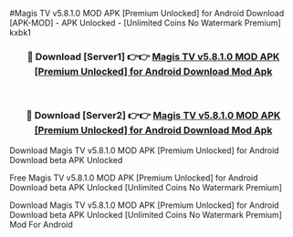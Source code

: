 #Magis TV v5.8.1.0 MOD APK [Premium Unlocked] for Android Download [APK-MOD] - APK Unlocked - [Unlimited Coins No Watermark Premium] kxbk1



<div align="center">

<h3>🔴 Download [Server1] 👉👉 <a href="https://momento.my/?title=Magis_TV_v5.8.1.0_MOD_APK_[Premium_Unlocked]_for_Android_Download">Magis TV v5.8.1.0 MOD APK [Premium Unlocked] for Android Download Mod Apk</a></h3><br>

<h3>🔴 Download [Server2] 👉👉 <a href="https://momento.my/?title=Magis_TV_v5.8.1.0_MOD_APK_[Premium_Unlocked]_for_Android_Download">Magis TV v5.8.1.0 MOD APK [Premium Unlocked] for Android Download Mod Apk</a></h3>
</div>



Download Magis TV v5.8.1.0 MOD APK [Premium Unlocked] for Android Download beta APK Unlocked

Free Magis TV v5.8.1.0 MOD APK [Premium Unlocked] for Android Download beta APK Unlocked [Unlimited Coins No Watermark Premium]

Download Magis TV v5.8.1.0 MOD APK [Premium Unlocked] for Android Download beta APK Unlocked [Unlimited Coins No Watermark Premium] Mod For Android
